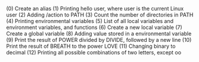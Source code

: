(0) Create an alias
(1) Printing hello user, where user is the current Linux user
(2) Adding /action to PATH
(3) Count the number of directories in PATH
(4) Printing environmental variables
(5) List of all local variables and environment variables, and functions
(6) Create a new local variable
(7) Create a global variable
(8) Adding value stored in a environmental variable
(9) Print the result of POWER divided by DIVIDE, followed by a new line
(10) Print the result of BREATH to the power LOVE
(11) Changing binary to decimal
(12) Printing all possible combinations of two letters, except oo
